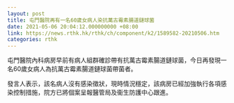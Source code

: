 ```yaml
---
layout: post
title: 屯門醫院再有一名60歲女病人染抗萬古霉素腸道鏈球菌
date: 2021-05-06 20:04:12.000000000 +08:00
link: https://news.rthk.hk/rthk/ch/component/k2/1589582-20210506.htm
categories: rthk
---
```


屯門醫院內科病房早前有病人組群確診帶有抗萬古霉素腸道鏈球菌，今日再發現一名60歲女病人為抗萬古霉素腸道鏈球菌帶菌者。

發言人表示，該名病人沒有感染徵狀，現時情況穩定，該病房已經加強執行各項感染控制措施，院方已將個案呈報醫管局及衞生防護中心跟進。
